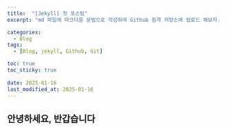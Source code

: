 ```yaml
---
title:  "[Jekyll] 첫 포스팅"
excerpt: "md 파일에 마크다운 문법으로 작성하여 Github 원격 저장소에 업로드 해보자. 에디터는 Visual Studio code 사용! 로컬 서버에서 확인도 해보자. "

categories:
  - Blog
tags:
  - [Blog, jekyll, Github, Git]

toc: true
toc_sticky: true
 
date: 2025-01-16
last_modified_at: 2025-01-16
---
```


## 안녕하세요, 반갑습니다